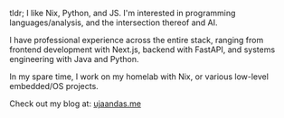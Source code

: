 tldr; I like Nix, Python, and JS. I'm interested in programming languages/analysis, and the intersection thereof and AI. 

I have professional experience across the entire stack, ranging from frontend development with Next.js, backend with FastAPI, and systems engineering with Java and Python.

In my spare time, I work on my homelab with Nix, or various low-level embedded/OS projects. 

Check out my blog at: [ujaandas.me](https://ujaandas.me)
